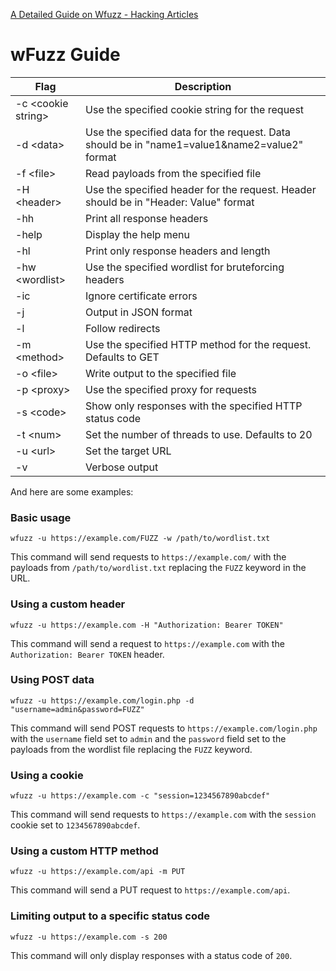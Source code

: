 [A Detailed Guide on Wfuzz - Hacking Articles](https://www.hackingarticles.in/a-detailed-guide-on-wfuzz/)

# wFuzz Guide

| Flag | Description |
|------|-------------|
| -c \<cookie string> | Use the specified cookie string for the request |
| -d \<data> | Use the specified data for the request. Data should be in "name1=value1&name2=value2" format |
| -f \<file> | Read payloads from the specified file |
| -H \<header> | Use the specified header for the request. Header should be in "Header: Value" format |
| -hh | Print all response headers |
| -help | Display the help menu |
| -hl | Print only response headers and length |
| -hw \<wordlist> | Use the specified wordlist for bruteforcing headers |
| -ic | Ignore certificate errors |
| -j | Output in JSON format |
| -l | Follow redirects |
| -m \<method> | Use the specified HTTP method for the request. Defaults to GET |
| -o \<file> | Write output to the specified file |
| -p \<proxy> | Use the specified proxy for requests |
| -s \<code> | Show only responses with the specified HTTP status code |
| -t \<num> | Set the number of threads to use. Defaults to 20 |
| -u \<url> | Set the target URL |
| -v | Verbose output |

And here are some examples:

### Basic usage
```
wfuzz -u https://example.com/FUZZ -w /path/to/wordlist.txt
```
This command will send requests to `https://example.com/` with the payloads from `/path/to/wordlist.txt` replacing the `FUZZ` keyword in the URL.

### Using a custom header
```
wfuzz -u https://example.com -H "Authorization: Bearer TOKEN"
```
This command will send a request to `https://example.com` with the `Authorization: Bearer TOKEN` header.

### Using POST data
```
wfuzz -u https://example.com/login.php -d "username=admin&password=FUZZ"
```
This command will send POST requests to `https://example.com/login.php` with the `username` field set to `admin` and the `password` field set to the payloads from the wordlist file replacing the `FUZZ` keyword.

### Using a cookie
```
wfuzz -u https://example.com -c "session=1234567890abcdef"
```
This command will send requests to `https://example.com` with the `session` cookie set to `1234567890abcdef`. 

### Using a custom HTTP method
```
wfuzz -u https://example.com/api -m PUT
```
This command will send a PUT request to `https://example.com/api`.

### Limiting output to a specific status code
```
wfuzz -u https://example.com -s 200
```
This command will only display responses with a status code of `200`.
